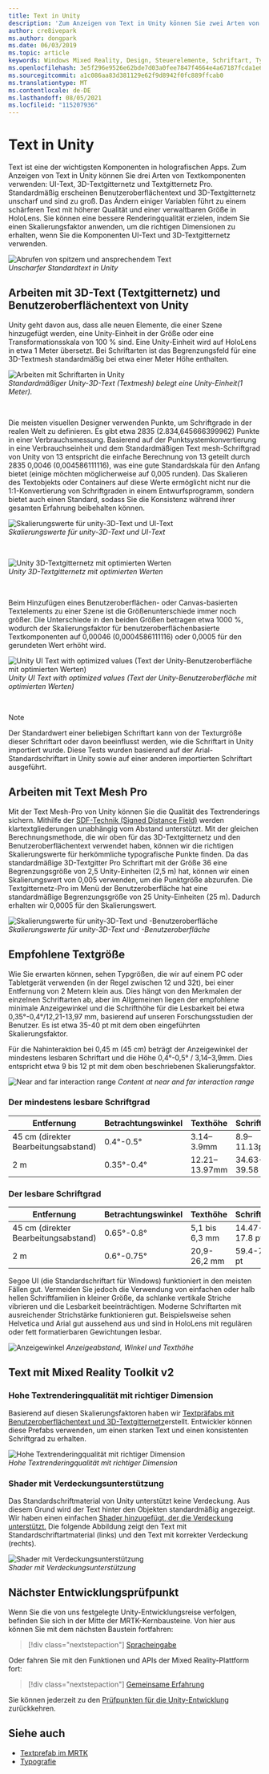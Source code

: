```yaml
---
title: Text in Unity
description: 'Zum Anzeigen von Text in Unity können Sie zwei Arten von Textkomponenten verwenden: UI-Text und 3D-Textgitternetz.'
author: cre8ivepark
ms.author: dongpark
ms.date: 06/03/2019
ms.topic: article
keywords: Windows Mixed Reality, Design, Steuerelemente, Schriftart, Typografie, Ui, ux, Mixed Reality-Headset, Windows Mixed Reality-Headset, Virtual Reality-Headset, MRTK, Mixed Reality Toolkit
ms.openlocfilehash: 3e5f296e9526e62bde7d03a0fee7847f4664e4a67187fcda1e66e22aa03053b4
ms.sourcegitcommit: a1c086aa83d381129e62f9d8942f0fc889ffcab0
ms.translationtype: MT
ms.contentlocale: de-DE
ms.lasthandoff: 08/05/2021
ms.locfileid: "115207936"
---
```

# <a name="text-in-unity"></a>Text in Unity

Text ist eine der wichtigsten Komponenten in holografischen Apps. Zum Anzeigen von Text in Unity können Sie drei Arten von Textkomponenten verwenden: UI-Text, 3D-Textgitternetz und Textgitternetz Pro. Standardmäßig erscheinen Benutzeroberflächentext und 3D-Textgitternetz unscharf und sind zu groß. Das Ändern einiger Variablen führt zu einem schärferen Text mit höherer Qualität und einer verwaltbaren Größe in HoloLens. Sie können eine bessere Renderingqualität erzielen, indem Sie einen Skalierungsfaktor anwenden, um die richtigen Dimensionen zu erhalten, wenn Sie die Komponenten UI-Text und 3D-Textgitternetz verwenden.

![Abrufen von spitzem und ansprechendem Text](images/hug-text-02-640px.png)<br>
*Unscharfer Standardtext in Unity*

## <a name="working-with-unitys-3d-text-text-mesh-and-ui-text"></a>Arbeiten mit 3D-Text (Textgitternetz) und Benutzeroberflächentext von Unity

Unity geht davon aus, dass alle neuen Elemente, die einer Szene hinzugefügt werden, eine Unity-Einheit in der Größe oder eine Transformationsskala von 100 % sind. Eine Unity-Einheit wird auf HoloLens in etwa 1 Meter übersetzt. Bei Schriftarten ist das Begrenzungsfeld für eine 3D-Textmesh standardmäßig bei etwa einer Meter Höhe enthalten.

![Arbeiten mit Schriftarten in Unity](images/640px-hug-text-03.png)<br>
*Standardmäßiger Unity-3D-Text (Textmesh) belegt eine Unity-Einheit(1 Meter).*

<br>

Die meisten visuellen Designer verwenden Punkte, um Schriftgrade in der realen Welt zu definieren. Es gibt etwa 2835 (2.834,645666399962) Punkte in einer Verbrauchsmessung. Basierend auf der Punktsystemkonvertierung in eine Verbrauchseinheit und dem Standardmäßigen Text mesh-Schriftgrad von Unity von 13 entspricht die einfache Berechnung von 13 geteilt durch 2835 0,0046 (0,004586111116), was eine gute Standardskala für den Anfang bietet (einige möchten möglicherweise auf 0,005 runden). Das Skalieren des Textobjekts oder Containers auf diese Werte ermöglicht nicht nur die 1:1-Konvertierung von Schriftgraden in einem Entwurfsprogramm, sondern bietet auch einen Standard, sodass Sie die Konsistenz während ihrer gesamten Erfahrung beibehalten können.

![Skalierungswerte für unity-3D-Text und UI-Text](images/Text_In_Unity_Measurements1.png)<br>
*Skalierungswerte für unity-3D-Text und UI-Text*

<br>

![Unity 3D-Textgitternetz mit optimierten Werten](images/hug-text-05-1000px.png)<br>
*Unity 3D-Textgitternetz mit optimierten Werten*

<br>

Beim Hinzufügen eines Benutzeroberflächen- oder Canvas-basierten Textelements zu einer Szene ist die Größenunterschiede immer noch größer. Die Unterschiede in den beiden Größen betragen etwa 1000 %, wodurch der Skalierungsfaktor für benutzeroberflächenbasierte Textkomponenten auf 0,00046 (0,0004586111116) oder 0,0005 für den gerundeten Wert erhöht wird.

![Unity UI Text with optimized values (Text der Unity-Benutzeroberfläche mit optimierten Werten)](images/hug-text-04-1000px.png)<br>
*Unity UI Text with optimized values (Text der Unity-Benutzeroberfläche mit optimierten Werten)*

<br>

>[!NOTE]
>Der Standardwert einer beliebigen Schriftart kann von der Texturgröße dieser Schriftart oder davon beeinflusst werden, wie die Schriftart in Unity importiert wurde. Diese Tests wurden basierend auf der Arial-Standardschriftart in Unity sowie auf einer anderen importierten Schriftart ausgeführt.

## <a name="working-with-text-mesh-pro"></a>Arbeiten mit Text Mesh Pro

Mit der Text Mesh-Pro von Unity können Sie die Qualität des Textrenderings sichern. Mithilfe der [SDF-Technik (Signed Distance Field)](https://steamcdn-a.akamaihd.net/apps/valve/2007/SIGGRAPH2007_AlphaTestedMagnification.pdf) werden klartextgliederungen unabhängig vom Abstand unterstützt. Mit der gleichen Berechnungsmethode, die wir oben für das 3D-Textgitternetz und den Benutzeroberflächentext verwendet haben, können wir die richtigen Skalierungswerte für herkömmliche typografische Punkte finden. Da das standardmäßige 3D-Textgitter Pro Schriftart mit der Größe 36 eine Begrenzungsgröße von 2,5 Unity-Einheiten (2,5 m) hat, können wir einen Skalierungswert von 0,005 verwenden, um die Punktgröße abzurufen. Die Textgitternetz-Pro im Menü der Benutzeroberfläche hat eine standardmäßige Begrenzungsgröße von 25 Unity-Einheiten (25 m). Dadurch erhalten wir 0,0005 für den Skalierungswert.

![Skalierungswerte für unity-3D-Text und -Benutzeroberfläche](images/Text_In_Unity_Measurements2.png)<br>
*Skalierungswerte für unity-3D-Text und -Benutzeroberfläche*

## <a name="recommended-text-size"></a>Empfohlene Textgröße

Wie Sie erwarten können, sehen Typgrößen, die wir auf einem PC oder Tabletgerät verwenden (in der Regel zwischen 12 und 32t), bei einer Entfernung von 2 Metern klein aus. Dies hängt von den Merkmalen der einzelnen Schriftarten ab, aber im Allgemeinen liegen der empfohlene minimale Anzeigewinkel und die Schrifthöhe für die Lesbarkeit bei etwa 0,35°-0,4°/12,21-13,97 mm, basierend auf unseren Forschungsstudien der Benutzer. Es ist etwa 35-40 pt mit dem oben eingeführten Skalierungsfaktor.

Für die Nahinteraktion bei 0,45 m (45 cm) beträgt der Anzeigewinkel der mindestens lesbaren Schriftart und die Höhe 0,4°-0,5° / 3,14–3,9mm. Dies entspricht etwa 9 bis 12 pt mit dem oben beschriebenen Skalierungsfaktor.

![Near and far interaction range ](images/typography-distance-1000px.jpg)
 *Content at near and far interaction range*

### <a name="the-minimum-legible-font-size"></a>Der mindestens lesbare Schriftgrad

| Entfernung | Betrachtungswinkel | Texthöhe | Schriftgrad |
|---------|---------|---------|---------|
| 45 cm (direkter Bearbeitungsabstand) | 0.4°-0.5° | 3.14–3.9mm | 8.9–11.13pt |
| 2 m | 0.35°-0.4° | 12.21–13.97mm | 34.63-39.58 pt |


### <a name="the-comfortably-legible-font-size"></a>Der lesbare Schriftgrad

| Entfernung | Betrachtungswinkel | Texthöhe | Schriftgrad |
|---------|---------|---------|---------|
| 45 cm (direkter Bearbeitungsabstand) | 0.65°-0.8° | 5,1 bis 6,3 mm | 14.47-17.8 pt |
| 2 m | 0.6°-0.75° | 20,9-26,2 mm | 59.4-74.2 pt |

Segoe UI (die Standardschriftart für Windows) funktioniert in den meisten Fällen gut. Vermeiden Sie jedoch die Verwendung von einfachen oder halb hellen Schriftfamilien in kleiner Größe, da schlanke vertikale Striche vibrieren und die Lesbarkeit beeinträchtigen. Moderne Schriftarten mit ausreichender Strichstärke funktionieren gut. Beispielsweise sehen Helvetica und Arial gut aussehend aus und sind in HoloLens mit regulären oder fett formatierbaren Gewichtungen lesbar.

![Anzeigewinkel ](images/Text_In_Unity_ViewingAngle.jpg)
 *Anzeigeabstand, Winkel und Texthöhe*

## <a name="text-with-mixed-reality-toolkit-v2"></a>Text mit Mixed Reality Toolkit v2

### <a name="sharp-text-rendering-quality-with-proper-dimension"></a>Hohe Textrenderingqualität mit richtiger Dimension

Basierend auf diesen Skalierungsfaktoren haben wir [Textpräfabs mit Benutzeroberflächentext und 3D-Textgitternetz](https://github.com/microsoft/MixedRealityToolkit-Unity/tree/main/Assets/MRTK/SDK/StandardAssets/Prefabs/Text)erstellt. Entwickler können diese Prefabs verwenden, um einen starken Text und einen konsistenten Schriftgrad zu erhalten.

![Hohe Textrenderingqualität mit richtiger Dimension](images/hug-text-06-1000px.png)<br>
*Hohe Textrenderingqualität mit richtiger Dimension*

### <a name="shader-with-occlusion-support"></a>Shader mit Verdeckungsunterstützung

Das Standardschriftmaterial von Unity unterstützt keine Verdeckung. Aus diesem Grund wird der Text hinter den Objekten standardmäßig angezeigt. Wir haben einen einfachen [Shader hinzugefügt, der die Verdeckung unterstützt.](https://github.com/microsoft/MixedRealityToolkit-Unity/blob/main/Assets/MRTK/StandardAssets/Shaders/Text3DShader.shader) Die folgende Abbildung zeigt den Text mit Standardschriftartmaterial (links) und den Text mit korrekter Verdeckung (rechts).

![Shader mit Verdeckungsunterstützung](images/hug-text-07-1000px.png)<br>
*Shader mit Verdeckungsunterstützung*

## <a name="next-development-checkpoint"></a>Nächster Entwicklungsprüfpunkt

Wenn Sie die von uns festgelegte Unity-Entwicklungsreise verfolgen, befinden Sie sich in der Mitte der MRTK-Kernbausteine. Von hier aus können Sie mit dem nächsten Baustein fortfahren:

> [!div class="nextstepaction"]
> [Spracheingabe](voice-input-in-unity.md)

Oder fahren Sie mit den Funktionen und APIs der Mixed Reality-Plattform fort:

> [!div class="nextstepaction"]
> [Gemeinsame Erfahrung](shared-experiences-in-unity.md)

Sie können jederzeit zu den [Prüfpunkten für die Unity-Entwicklung](unity-development-overview.md#2-core-building-blocks) zurückkehren.

## <a name="see-also"></a>Siehe auch

* [Textprefab im MRTK](https://github.com/microsoft/MixedRealityToolkit-Unity/tree/main/Assets/MRTK/SDK/StandardAssets/Prefabs/Text)
* [Typografie](../../design/typography.md)
